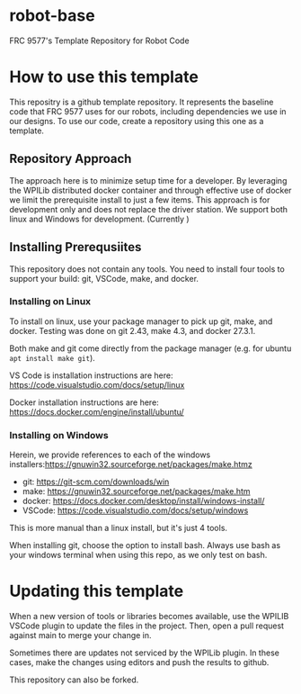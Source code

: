# robot-base
FRC 9577's Template Repository for Robot Code

# How to use this template
This repositry is a github template repository. It represents the baseline code that FRC 9577 uses for our robots, including dependencies we use in our designs. To use our code, create a repository using this one as a template.

## Repository Approach
The approach here is to minimize setup time for a developer. By leveraging the WPILib distributed docker container and through effective use of docker we limit the prerequisite install to just a few items. This approach is for development only and does not replace the driver station. We support both linux and Windows for development. (Currently )

## Installing Prerequsiites
This repository does not contain any tools. You need to install four tools to support your build: git, VSCode, make, and docker.

### Installing on Linux
To install on linux, use your package manager to pick up git, make, and docker. Testing was done on git 2.43, make 4.3, and docker 27.3.1.

Both make and git come directly from the package manager (e.g. for ubuntu `apt install make git`).

VS Code is installation instructions are here: https://code.visualstudio.com/docs/setup/linux

Docker installation instructions are here: https://docs.docker.com/engine/install/ubuntu/

### Installing on Windows
Herein, we provide references to each of the windows installers:https://gnuwin32.sourceforge.net/packages/make.htmz
* git: https://git-scm.com/downloads/win
* make: https://gnuwin32.sourceforge.net/packages/make.htm
* docker: https://docs.docker.com/desktop/install/windows-install/
* VSCode: https://code.visualstudio.com/docs/setup/windows

This is more manual than a linux install, but it's just 4 tools.

When installing git, choose the option to install bash. Always use bash as your windows terminal when using this repo, as we only test on bash.

# Updating this template
When a new version of tools or libraries becomes available, use the WPILIB VSCode plugin to update the files in the project. Then, open a pull request against main to merge your change in.

Sometimes there are updates not serviced by the WPILib plugin. In these cases, make the changes using editors and push the results to github.

This repository can also be forked.
